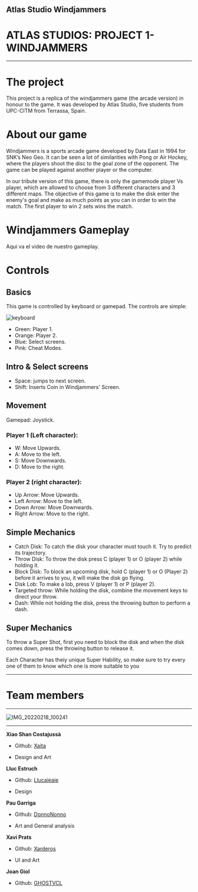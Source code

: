 ## Atlas Studio Windjammers

# ATLAS STUDIOS: PROJECT 1- WINDJAMMERS

***

# The project

This project is a replica of the windjammers game (the arcade version) in honour to the game.
It was developed by Atlas Studio, five students from UPC-CITM from Terrassa, Spain.

# About our game

Windjammers is a sports arcade game developed by Data East in 1994 for SNK’s Neo Geo. It can be seen a lot of similarities with Pong or Air Hockey, where the players shoot the disc to the goal zone of the opponent. The game can be played against another player or the computer.

In our tribute version of this game, there is only the gamemode player Vs player, which are allowed to choose from 3 different characters and 3 different maps. 
The objective of this game is to make the disk enter the enemy's goal and make as much points as you can in order to win the match. The first player to win 2 sets wins the match.

# Windjammers Gameplay

Aqui va el video de nuestro gameplay.

# **Controls**

## Basics

This game is controlled by keyboard or gamepad. 
The controls are simple: 

![keyboard](https://user-images.githubusercontent.com/99905953/172162742-4661ccd0-ffc4-4edd-9ca4-1c199184c055.png)

- Green: Player 1.
- Orange: Player 2.
- Blue: Select screens.
- Pink: Cheat Modes.

## Intro & Select screens

- Space: jumps to next screen.
- Shift: Inserts Coin in Windjammers' Screen.

## Movement 
Gamepad: Joystick.

### Player 1 (Left character):
- W: Move Upwards.
- A: Move to the left.
- S: Move Downwards.
- D: Move to the right.

### Player 2 (right character):
- Up Arrow: Move Upwards.
- Left Arrow: Move to the left.
- Down Arrow: Move Downwards.
- Right Arrow: Move to the right.


## Simple Mechanics

- Catch Disk: To catch the disk your character must touch it. Try to predict its trajectory.
- Throw Disk: To throw the disk press C (player 1) or O (player 2) while holding it.
- Block Disk: To block an upcoming disk, hold C (player 1) or O (Player 2) before it arrives to you, it will make the disk go flying.
- Disk Lob: To make a lob, press V (player 1) or P (player 2).
- Targeted throw: While holding the disk, combine the movement keys to direct your throw.
- Dash: While not holding the disk, press the throwing button to perform a dash.


   
## Super Mechanics

To throw a Super Shot, first you need to block the disk and when the disk comes down, press the throwing button to release it.

Each Character has theiy unique Super Hability, so make sure to try every one of them to know which one is more suitable to you


***
# Team members
***
![IMG_20220218_100241](https://user-images.githubusercontent.com/99949891/156900215-e9541ebc-0f53-4dd9-9dad-71796c68718a.jpg)
***

**Xiao Shan Costajussà**

* Github: [Xaita](https://github.com/xaita)

* Design and Art

**Lluc Estruch**

* Github: [Llucaieaie](https://github.com/Llucaieaie)

* Design

**Pau Garriga**

* Github: [DonnoNonno](https://github.com/DonnoNonno)

* Art and General analysis

**Xavi Prats**

* Github: [Xarderos](https://github.com/Xarderos)

* UI and Art

**Joan Giol**

* Github: [GHOSTVCL](https://github.com/GHOSTVCL)
